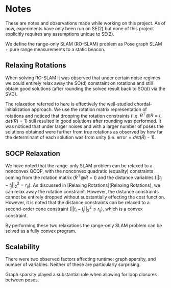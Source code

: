 # Notes

These are notes and observations made while working on this project. As of now,
experiments have only been run on SE(2) but none of this project explicitly
requires any assumptions unique to SE(2).

We define the range-only SLAM (RO-SLAM) problem as Pose graph SLAM +
pure range measurements to a static beacon.

## Relaxing Rotations

When solving RO-SLAM it was observed that under certain noise regimes we could
entirely relax away the SO(d) constraint on rotations and still obtain good
solutions (after rounding the solved result back to SO(d) via the SVD).

The relaxation referred to here is effectively the well-studied
chordal-initialization approach. We use the rotation matrix representation of
rotations and noticed that dropping the rotation constraints (i.e. $R^\top @ R =
I$, $det(R) = 1$) still resulted in good solutions after rounding was performed.
It was noticed that under larger noises and with a larger number of poses the
solutions obtained were further from true rotations as observed by how far the
determinant of each solution was from unity (i.e. $\text{error} = det(R) - 1$).

## SOCP Relaxation

We have noted that the range-only SLAM problem can be relaxed to a nonconvex
QCQP, with the nonconvex quadratic (equality) constraints coming from the
rotation matrix ($R^\top @ R = I$) and the distance variables ($||t_{i} - t_{j}||_2^2
= r_{ij}$). As discussed in [Relaxing Rotations](Relaxing Rotations), we can
relax away the rotation constraint. However, the distance constraints cannot be
entirely dropped without substantially effecting the cost function. However, it
is noted that the distance constraints can be relaxed to a second-order cone
constraint ($||t_{i} - t_{j}||_2^2 \leq r_{ij}$), which is a convex constraint.

By performing these two relaxations the range-only SLAM problem can be solved as
a fully convex program.

## Scalability

There were two observed factors affecting runtime: graph sparsity, and number of
variables. Neither of these are particularly surprising.

Graph sparsity played a substantial role when allowing for loop closures between
poses.
